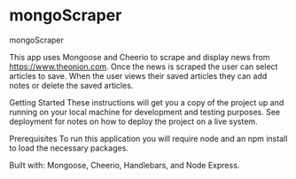 # mongoScraper

mongoScraper

This app uses Mongoose and Cheerio to scrape and display news from https://www.theonion.com. Once the news is scraped the user can select articles to save.  When the user views their saved articles they can add notes or delete the saved articles.


Getting Started These instructions will get you a copy of the project up and running on your local machine for development and testing purposes. See deployment for notes on how to deploy the project on a live system.

Prerequisites To run this application you will require node and an npm install to load the necessary packages.

Built with:
Mongoose, Cheerio, Handlebars, and Node Express.